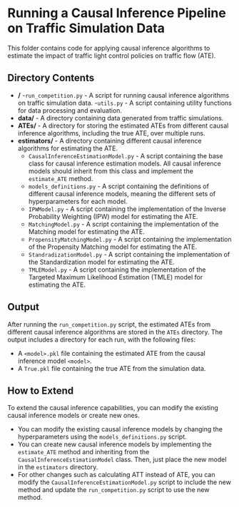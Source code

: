 # Running a Causal Inference Pipeline on Traffic Simulation Data

This folder contains code for applying causal inference algorithms to estimate the impact of traffic light control policies on traffic flow (ATE).

## Directory Contents
- **/**
-`run_competition.py` - A script for running causal inference algorithms on traffic simulation data.
-`utils.py` - A script containing utility functions for data processing and evaluation.
- **data/** - A directory containing data generated from traffic simulations.
- **ATEs/** - A directory for storing the estimated ATEs from different causal inference algorithms, including the true ATE, over multiple runs.
- **estimators/** - A directory containing different causal inference algorithms for estimating the ATE.
  - `CausalInferenceEstimationModel.py` - A script containing the base class for causal inference estimation models. All causal inference models should inherit from this class and implement the `estimate_ATE` method.
  - `models_definitions.py` - A script containing the definitions of different causal inference models, meaning the different sets of hyperparameters for each model.
  - `IPWModel.py` - A script containing the implementation of the Inverse Probability Weighting (IPW) model for estimating the ATE.
  - `MatchingModel.py` - A script containing the implementation of the Matching model for estimating the ATE.
  - `PropensityMatchingModel.py` - A script containing the implementation of the Propensity Matching model for estimating the ATE.
  - `StandradizationModel.py` - A script containing the implementation of the Standardization model for estimating the ATE.
  - `TMLEModel.py` - A script containing the implementation of the Targeted Maximum Likelihood Estimation (TMLE) model for estimating the ATE.

## Output
After running the `run_competition.py` script, the estimated ATEs from different causal inference algorithms are stored in the `ATEs` directory. The output includes a directory for each run, with the following files:
- A `<model>.pkl` file containing the estimated ATE from the causal inference model `<model>`.
- A `True.pkl` file containing the true ATE from the simulation data.

## How to Extend
To extend the causal inference capabilities, you can modify the existing causal inference models or create new ones.
- You can modify the existing causal inference models by changing the hyperparameters using the `models_definitions.py` script.
- You can create new causal inference models by implementing the `estimate_ATE` method and inheriting from the `CausalInferenceEstimationModel` class. Then, just place the new model in the `estimators` directory.
- For other changes such as calculating ATT instead of ATE, you can modify the `CausalInferenceEstimationModel.py` script to include the new method and update the `run_competition.py` script to use the new method.

